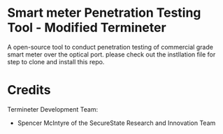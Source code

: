 # Smart meter Penetration Testing Tool - Modified Termineter
A open-source tool to conduct penetration testing of commercial grade smart meter over the optical port. please check out the instllation file for step to clone and install this repo.

# Credits
Termineter Development Team:

* Spencer McIntyre of the SecureState Research and Innovation Team